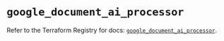 # `google_document_ai_processor`

Refer to the Terraform Registry for docs: [`google_document_ai_processor`](https://registry.terraform.io/providers/hashicorp/google-beta/5.14.0/docs/resources/google_document_ai_processor).
